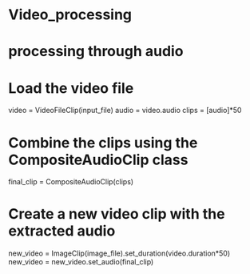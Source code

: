 # Video_processing
# processing through audio
# Load the video file
video = VideoFileClip(input_file)
audio = video.audio
clips = [audio]*50
# Combine the clips using the CompositeAudioClip class
final_clip = CompositeAudioClip(clips)
# Create a new video clip with the extracted audio
new_video = ImageClip(image_file).set_duration(video.duration*50)
new_video = new_video.set_audio(final_clip)
